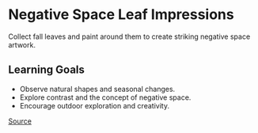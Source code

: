 # Negative Space Leaf Impressions

Collect fall leaves and paint around them to create striking negative space artwork.

## Learning Goals
- Observe natural shapes and seasonal changes.
- Explore contrast and the concept of negative space.
- Encourage outdoor exploration and creativity.

[Source](https://tinkerlab.com/negative-leaf-impressions/)
